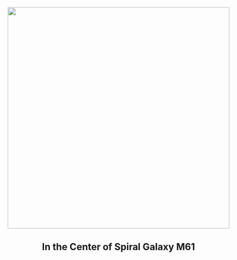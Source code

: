 
<p align="center"><img src="https://apod.nasa.gov/apod/image/2506/M61_HubbleEsoGendler_960.jpg" width="500" height="500"></p>
<h2 align="center"> In the Center of Spiral Galaxy M61 </h2>
